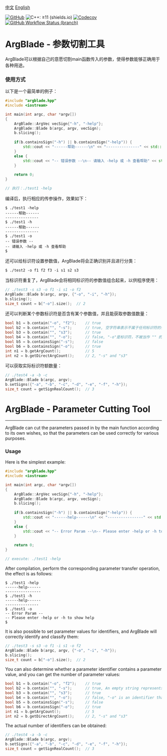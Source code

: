 [中文](#Chinese) [English](#English)

[![GitHub](https://img.shields.io/github/license/xiaoley/ArgsBlade?style=flat-square)](https://github.com/XiaoLey/ArgsBlade/blob/main/LICENSE) ![C++: ≥11 (shields.io)](https://img.shields.io/badge/C%2B%2B-≥11-blue?logo=C%2B%2B&style=flat-square) [![Codecov](https://img.shields.io/codecov/c/github/xiaoley/ArgsBlade?logo=Codecov&style=flat-square)](https://codecov.io/gh/XiaoLey/ArgsBlade) [![GitHub Workflow Status (branch)](https://img.shields.io/github/workflow/status/xiaoley/ArgsBlade/CMake/main?logo=Github&style=flat-square)](https://github.com/XiaoLey/ArgsBlade/actions)

# <a id="Chinese" style="color: inherit;">ArgBlade - 参数切割工具</a>

ArgBlade可以根据自己的意愿切割main函数传入的参数，使得参数能够正确用于各种用途。

### 使用方式

以下是一个最简单的例子：

```c++
#include "argblade.hpp"
#include <iostream>

int main(int argc, char *argv[])
{
    ArgBlade::ArgVec vecSign{"-h", "-help"};
    ArgBlade::Blade b(argc, argv, vecSign);
    b.slicing();
    
    if(b.containsSign("-h") || b.containsSign("-help")) {
        std::cout << "------帮助------\n" << "---------------" << std::endl;
    }
    else {
        std::cout << "-- 错误参数 --\n-- 请输入 -help 或 -h 查看帮助" << std::endl;
    }
    
    return 0;
}

// 执行：./test1 -help
```

编译后，执行相应的传参操作，效果如下：

```shell
$ ./test1 -help
------帮助------
---------------
$ ./test1 -h
------帮助------
---------------
$ ./test1 -o
-- 错误参数 --
-- 请输入 -help 或 -h 查看帮助
$ 
```

还可以给标识符设置参数值，ArgBlade将会正确识别并且进行分类：

```shell
$ ./test2 -o f1 f2 f3 -i s1 s2 s3
```

当标识符重复了，ArgBlade会将相同标识符的参数值组合起来，以供程序使用：

```c++
// ./test3 -s s3 -o f1 -i s1 -o f2
ArgBlade::Blade b(argc, argv, {"-o", "-i", "-h"});
b.slicing();
size_t count = b["-o"].size();	// 2
```

还可以判断某个参数标识符是否含有某个参数值，并且能获取参数值数量：

```c++
bool b1 = b.contain("-o", "f2");	// true
bool b2 = b.contain("", "-s");		// true, 空字符串表示不属于任何标识符的参数组，此处"-s"并不是标识符，且紧跟着程序后面，因此它属于 "" 的参数
bool b3 = b.contain("", "s3");		// true
bool b4 = b.contain("", "-o");		// false, "-o"是标识符，不被当作 "" 的参数值
bool b5 = b.containsSign("-s");		// false
bool b6 = b.containsSign("-o");		// true
int n1 = b.getArgCount();			// 5
int n2 = b.getDirectArgCount();		// 2, "-s" and "s3"
```

可以获取实际标识符额数量：

```c++
// ./test4 -a -b -c
ArgBlade::Blade b(argc, argv);
b.setSigns({"-a", "-b", "-c", "-d", "-e", "-f", "-h"});
size_t count = getSignRealCount();	// 3
```



# <a id="English" style="color: inherit;">ArgBlade - Parameter Cutting Tool</a>

------

ArgBlade can cut the parameters passed in by the main function according to its own wishes, so that the parameters can be used correctly for various purposes.

### Usage

Here is the simplest example:

```c++
#include "argblade.hpp"
#include <iostream>

int main(int argc, char *argv[])
{
    ArgBlade::ArgVec vecSign{"-h", "-help"};
    ArgBlade::Blade b(argc, argv, vecSign);
    b.slicing();
    
    if(b.containsSign("-h") || b.containsSign("-help")) {
        std::cout << "------help------\n" << "----------------" << std::endl;
    }
    else {
        std::cout << "-- Error Param --\n-- Please enter -help or -h to show help" << std::endl;
    }
    
    return 0;
}

// execute: ./test1 -help
```

After compilation, perform the corresponding parameter transfer operation, the effect is as follows:

```shell
$ ./test1 -help
------help------
----------------
$ ./test1 -h
------help------
---------------
$ ./test1 -o
-- Error Param --
-- Please enter -help or -h to show help
$ 
```

It is also possible to set parameter values for identifiers, and ArgBlade will correctly identify and classify them:

```c++
// ./test3 -s s3 -o f1 -i s1 -o f2
ArgBlade::Blade b(argc, argv, {"-o", "-i", "-h"});
b.slicing();
size_t count = b["-o"].size();	// 2
```

You can also determine whether a parameter identifier contains a parameter value, and you can get the number of parameter values:

```c++
bool b1 = b.contain("-o", "f2");	// true
bool b2 = b.contain("", "-s");		// true, An empty string represents a parameter group that does not belong to any identifier, where ""-s" is not an identifier, it immediately follows the program, so it belongs to an "" parameter.
bool b3 = b.contain("", "s3");		// true
bool b4 = b.contain("", "-o");		// false, "-o" is an identifier that is not treated as a parameter value for ""
bool b5 = b.containsSign("-s");		// false
bool b6 = b.containsSign("-o");		// true
int n1 = b.getArgCount();			// 5
int n2 = b.getDirectArgCount();		// 2, "-s" and "s3"
```

The actual number of identifiers can be obtained:

```c++
// ./test4 -a -b -c
ArgBlade::Blade b(argc, argv);
b.setSigns({"-a", "-b", "-c", "-d", "-e", "-f", "-h"});
size_t count = getSignRealCount();	// 3
```

